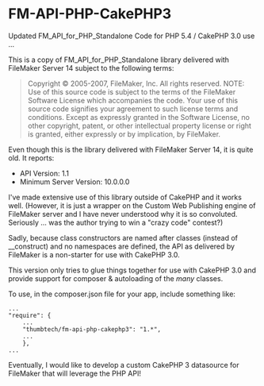 # FM-API-PHP-CakePHP3
Updated FM_API_for_PHP_Standalone Code for PHP 5.4 / CakePHP 3.0 use ...

This is a copy of FM_API_for_PHP_Standalone library delivered with FileMaker Server 14 subject to the following terms:

> Copyright © 2005-2007, FileMaker, Inc. All rights reserved.
> NOTE: Use of this source code is subject to the terms of the FileMaker Software License which accompanies the code. Your use of this source code signifies your agreement to such license terms and conditions. Except as expressly granted in the Software License, no other copyright, patent, or other intellectual property license or right is granted, either expressly or by implication, by FileMaker.

Even though this is the library delivered with FileMaker Server 14, it is quite old. It reports:

- API Version: 1.1
- Minimum Server Version: 10.0.0.0
 
I've made extensive use of this library outside of CakePHP and it works well. (However, it is just a wrapper on the Custom Web Publishing engine of FileMaker server and I have never understood why it is so convoluted. Seriously ... was the author trying to win a "crazy code" contest?)

Sadly, because class constructors are named after classes (instead of __construct) and no namespaces are defined, the API as delivered by FileMaker is a non-starter for use with CakePHP 3.0.

This version only tries to glue things together for use with CakePHP 3.0 and provide support for composer & autoloading of the *many* classes.

To use, in the composer.json file for your app, include something like:

```
...
"require": {
    ...
    "thumbtech/fm-api-php-cakephp3": "1.*",
    ...
    },
...
```

Eventually, I would like to develop a custom CakePHP 3 datasource for FileMaker that will leverage the PHP API!
